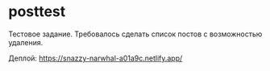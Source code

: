 # posttest
Тестовое задание. Требовалось сделать список постов с возможностью удаления.

Деплой:
https://snazzy-narwhal-a01a9c.netlify.app/
